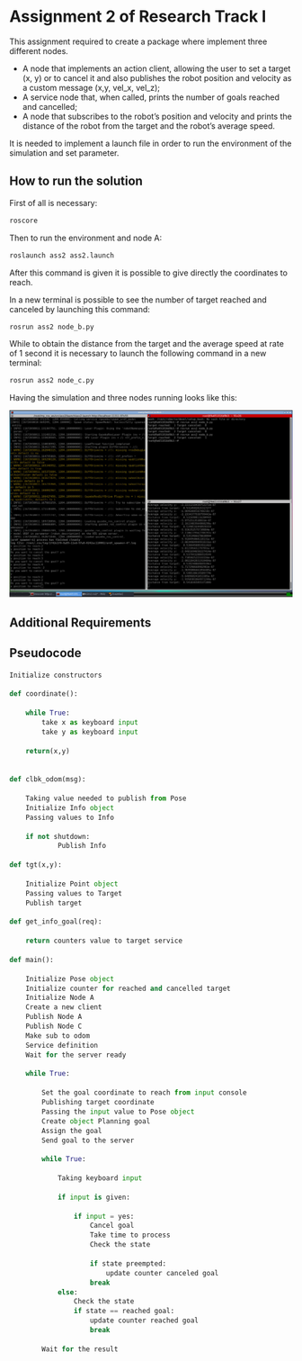 Assignment 2 of Research Track I
================================

This assignment required to create a package where implement three different nodes. 
- A node that implements an action client, allowing the user to set a target (x, y) or to cancel it and also publishes the robot position and velocity as a custom message (x,y, vel_x, vel_z);
-  A service node that, when called, prints the number of goals reached and cancelled;
-  A node that subscribes to the robot’s position and velocity and prints the distance of the robot from the target and the robot’s average speed.

It is needed to implement a launch file in order to run the environment of the simulation and set parameter.

How to run the solution
----------------------

First of all is necessary:

```bash
roscore
```

Then to run the environment and node A:

```bash
roslaunch ass2 ass2.launch
```

After this command is given it is possible to give directly the coordinates to reach.

In a new terminal is possible to see the number of target reached and canceled by launching this command:

```bash
rosrun ass2 node_b.py 
```

While to obtain the distance from the target and the average speed at rate of 1 second it is necessary to launch the following command in a new terminal:

```bash
rosrun ass2 node_c.py 
```

Having the simulation and three nodes running looks like this:

![My Image](my-image.jpg)

Additional Requirements
----------------------

## Pseudocode
```python
Initialize constructors

def coordinate():

	while True:
		take x as keyboard input 
		take y as keyboard input

	return(x,y)


def clbk_odom(msg):
	
	Taking value needed to publish from Pose 
	Initialize Info object
	Passing values to Info	

	if not shutdown:
	        Publish Info
  
def tgt(x,y):
			  	
	Initialize Point object
	Passing values to Target	
	Publish target

def get_info_goal(req):

	return counters value to target service
  
def main():
	
	Initialize Pose object
	Initialize counter for reached and cancelled target
	Initialize Node A
	Create a new client
	Publish Node A
	Publish Node C
	Make sub to odom
	Service definition
	Wait for the server ready
	
	while True:
		
		Set the goal coordinate to reach from input console	
		Publishing target coordinate	
		Passing the input value to Pose object
		Create object Planning goal 
		Assign the goal		
		Send goal to the server
			
		while True:
			
			Taking keyboard input 

			if input is given:
				    
				if input = yes:
					Cancel goal
					Take time to process
					Check the state

					if state preempted:
						update counter canceled goal
					break
			else:
				Check the state
				if state == reached goal:
					update counter reached goal
					break

		Wait for the result
```
